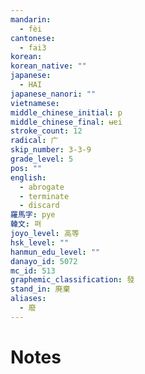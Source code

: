 ```yaml
---
mandarin:
  - fèi
cantonese:
  - fai3
korean:
korean_native: ""
japanese:
  - HAI
japanese_nanori: ""
vietnamese:
middle_chinese_initial: p
middle_chinese_final: ʉɐi
stroke_count: 12
radical: 广
skip_number: 3-3-9
grade_level: 5
pos: ""
english:
  - abrogate
  - terminate
  - discard
羅馬字: pye
韓文: 펴
joyo_level: 高等
hsk_level: ""
hanmun_edu_level: ""
danayo_id: 5072
mc_id: 513
graphemic_classification: 發
stand_in: 廃棄
aliases:
  - 廢
---
```


# Notes
